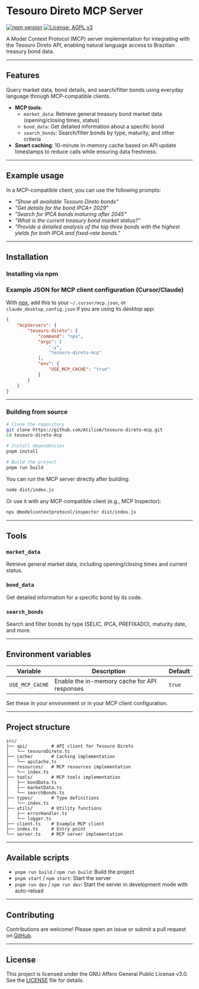 # Tesouro Direto MCP Server

[![npm version](https://img.shields.io/npm/v/tesouro-direto-mcp.svg)](https://www.npmjs.com/package/tesouro-direto-mcp)
[![License: AGPL v3](https://img.shields.io/badge/License-AGPL%20v3-blue.svg)](LICENSE)

A Model Context Protocol (MCP) server implementation for integrating with the Tesouro Direto API, enabling natural language access to Brazilian treasury bond data.

---

## Features

Query market data, bond details, and search/filter bonds using everyday language through MCP-compatible clients.

- **MCP tools**:
  - `market_data`: Retrieve general treasury bond market data (opening/closing times, status)
  - `bond_data`: Get detailed information about a specific bond
  - `search_bonds`: Search/filter bonds by type, maturity, and other criteria
- **Smart caching**: 10-minute in-memory cache based on API update timestamps to reduce calls while ensuring data freshness.

---

## Example usage

In a MCP-compatible client, you can use the following prompts:

- *"Show all available Tesouro Direto bonds"*
- *"Get details for the bond IPCA+ 2029"*
- *"Search for IPCA bonds maturing after 2045"*
- *"What is the current treasury bond market status?"*
- *"Provide a detailed analysis of the top three bonds with the highest yields for both IPCA and fixed-rate bonds."*

---

## Installation

### Installing via npm

### Example JSON for MCP client configuration (Cursor/Claude)

With [npx](https://docs.npmjs.com/cli/commands/npx), add this to your `~/.cursor/mcp.json`, or `claude_desktop_config.json` if you are using its desktop app:

```json
{
    "mcpServers": {
        "tesouro-direto": {
            "command": "npx",
            "args": [
                "-y",
                "tesouro-direto-mcp"
            ],
            "env": {
                "USE_MCP_CACHE": "true"
            }
        }
    }
}
```

---

### Building from source

```bash
# Clone the repository
git clone https://github.com/AtilioA/tesouro-direto-mcp.git
cd tesouro-direto-mcp

# Install dependencies
pnpm install

# Build the project
pnpm run build
```

You can run the MCP server directly after building:

```bash
node dist/index.js
```

Or use it with any MCP-compatible client (e.g., MCP Inspector):

```bash
npx @modelcontextprotocol/inspector dist/index.js
```

---

## Tools

### `market_data`

Retrieve general market data, including opening/closing times and current status.

### `bond_data`

Get detailed information for a specific bond by its code.

### `search_bonds`

Search and filter bonds by type (SELIC, IPCA, PREFIXADO), maturity date, and more.

---

## Environment variables

| Variable         | Description                                 | Default |
|------------------|---------------------------------------------|---------|
| `USE_MCP_CACHE`  | Enable the in-memory cache for API responses| `true`  |

Set these in your environment or in your MCP client configuration.

---

## Project structure

```
src/
├── api/         # API client for Tesouro Direto
│   └── tesouroDireto.ts
├── cache/       # Caching implementation
│   └── apiCache.ts
├── resources/   # MCP resources implementation
│   └── index.ts
├── tools/       # MCP tools implementation
│   ├── bondData.ts
│   ├── marketData.ts
│   └── searchBonds.ts
├── types/       # Type definitions
│   └── index.ts
├── utils/       # Utility functions
│   ├── errorHandler.ts
│   └── logger.ts
├── client.ts    # Example MCP client
├── index.ts     # Entry point
└── server.ts    # MCP server implementation
```

---

## Available scripts

- `pnpm run build` / `npm run build`: Build the project
- `pnpm start` / `npm start`: Start the server
- `pnpm run dev` / `npm run dev`: Start the server in development mode with auto-reload

---

## Contributing

Contributions are welcome! Please open an issue or submit a pull request on [GitHub](https://github.com/AtilioA/tesouro-direto-mcp).

---

## License

This project is licensed under the GNU Affero General Public License v3.0. See the [LICENSE](LICENSE) file for details.
